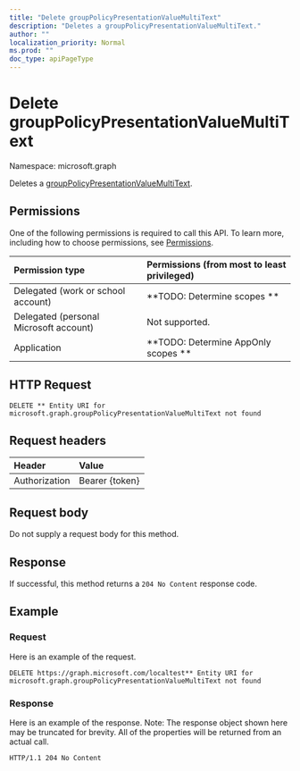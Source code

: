 ```yaml
---
title: "Delete groupPolicyPresentationValueMultiText"
description: "Deletes a groupPolicyPresentationValueMultiText."
author: ""
localization_priority: Normal
ms.prod: ""
doc_type: apiPageType
---
```


# Delete groupPolicyPresentationValueMultiText

Namespace: microsoft.graph

Deletes a [groupPolicyPresentationValueMultiText](../resources/grouppolicypresentationvaluemultitext.md).

## Permissions
One of the following permissions is required to call this API. To learn more, including how to choose permissions, see [Permissions](/concepts/permissions-reference.md).

|Permission type|Permissions (from most to least privileged)|
|:---|:---|
|Delegated (work or school account)|**TODO: Determine scopes **|
|Delegated (personal Microsoft account)|Not supported.|
|Application|**TODO: Determine AppOnly scopes **|

## HTTP Request
<!-- {
  "blockType": "ignored"
}
-->
``` http
DELETE ** Entity URI for microsoft.graph.groupPolicyPresentationValueMultiText not found
```

## Request headers
|Header|Value|
|:---|:---|
|Authorization|Bearer {token}|

## Request body
Do not supply a request body for this method.

## Response
If successful, this method returns a `204 No Content` response code.

## Example

### Request
Here is an example of the request.
<!-- {
  "blockType": "request",
  "name": "delete_grouppolicypresentationvaluemultitext"
}
-->
``` http
DELETE https://graph.microsoft.com/localtest** Entity URI for microsoft.graph.groupPolicyPresentationValueMultiText not found
```

### Response
Here is an example of the response. Note: The response object shown here may be truncated for brevity. All of the properties will be returned from an actual call.
<!-- {
  "blockType": "response",
  "truncated": true
}
-->
``` http
HTTP/1.1 204 No Content
```

